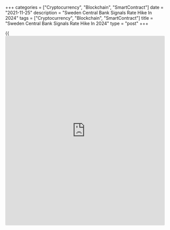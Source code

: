 +++
categories = ["Cryptocurrency", "Blockchain", "SmartContract"]
date = "2021-11-25"
description = "Sweden Central Bank Signals Rate Hike In 2024"
tags = ["Cryptocurrency", "Blockchain", "SmartContract"]
title = "Sweden Central Bank Signals Rate Hike In 2024"
type = "post"
+++

{{<iframe id="large-banner" src="https://www.bounty.group/#slide=16.0" width="100%" height="600" scrolling="no" style="border: 0px solid rgb(216, 221, 230); border-radius: 3px;">}}

Sweden's central bank left its key interest rate unchanged, as widely
expected on Thursday, and signaled a rate hike in 2024.

At the monetary [policy](https://www.fintechee.com/policy/) meeting, the Executive Board of Riksbank decided
to hold the repo rate at zero percent. The bank forecast a rate hike in
the latter part of 2024.

The board also decided to purchase bonds during the first quarter of
2022 to compensate for forthcoming principal payments in the Riksbank's
asset holdings.

The bank forecast the holdings to remain roughly unchanged in 2022,
after which they will gradually decrease.

But the message that the balance sheet will "decrease gradually"
thereafter suggests that the Bank is eyeing "QT" in 2023, David Oxley,
an economist at Capital Economics, said.

"On balance, we think the risks are that it shrinks the balance sheet
faster than it has in mind," the economist added.

Riksbank has upgraded its inflation forecasts for this year, 2022 and
2023. Inflation was 3.1 percent in October 2021. The central bank
forecasts it to fall next year.

Inflation is seen at 2.1 percent in 2021 instead of 2 percent estimated
earlier. Likewise, the outlook for 2022 was lifted to 2.3 percent from
2.1 percent.

The bank forecast inflation to slow to 1.9 percent in 2023 versus prior
forecast of 1.8 percent.  
  
According to the latest estimate, the [economy][1] will grow 4.7 percent
this year, unchanged from the previous outlook. The projection for next
year was lifted to 3.8 percent from 3.6 percent.

In 2024, economic growth is seen at 1.5 percent and inflation at 2.2
percent.

For comments and feedback [contact](https://www.playgroundfx.com/contact/): editorial@rtt[news](https://www.letsplayfx.com/blog/forex-news-website/).com

[Economic News][1]

 **What parts of the world are seeing the best (and worst) economic
performances lately? Click[here][2] to check out our [Econ Scorecard][2]
and find out! See up-to-the-moment [ranking](https://www.playgroundfx.com/blog/crypto-exchange-ranking/)s for the best and worst
performers in [GDP][3], [unemployment rate][4], [inflation][5] and much
more.**

   1. www.rtt[news](https://www.letsplayfx.com/blog/forex-news-website/).com/Content/EconomicNews.aspx
   2. www.rtt[news](https://www.letsplayfx.com/blog/forex-news-website/).com/economic-scorecard/world-rank/unemployment-rate/highest-performance.aspx
   3. www.rtt[news](https://www.letsplayfx.com/blog/forex-news-website/).com/economic-scorecard/world-rank/GDP/highest-performance.aspx
   4. www.rtt[news](https://www.letsplayfx.com/blog/forex-news-website/).com/economic-scorecard/world-rank/unemployment-rate/lowest-performance.aspx
   5. www.rtt[news](https://www.letsplayfx.com/blog/forex-news-website/).com/economic-scorecard/world-rank/CPI/highest-performance.aspx